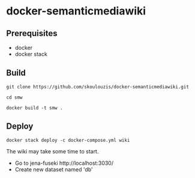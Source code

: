# docker-semanticmediawiki
## Prerequisites
* docker 
* docker stack 
## Build
```
git clone https://github.com/skoulouzis/docker-semanticmediawiki.git
```
```
cd smw
```
```
docker build -t smw .
```

## Deploy
```
docker stack deploy -c docker-compose.yml wiki
```
The wiki may take some time to start.

* Go to jena-fuseki http://localhost:3030/
* Create new dataset named 'db'

    
    


